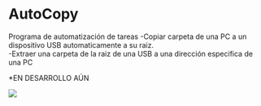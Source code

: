 # AutoCopy
Programa de automatización de tareas
-Copiar carpeta de una PC a un dispositivo USB automaticamente a su raiz.<br>
-Extraer una carpeta de la raiz de una USB a una dirección especifica de una PC<br>

*EN DESARROLLO AÚN<br>

<img src="https://fotos.subefotos.com/c3c2e843db44f9691887745b2565a23do.png">
